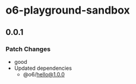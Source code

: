 # o6-playground-sandbox

## 0.0.1

### Patch Changes

- good
- Updated dependencies
  - @o6/hello@1.0.0

